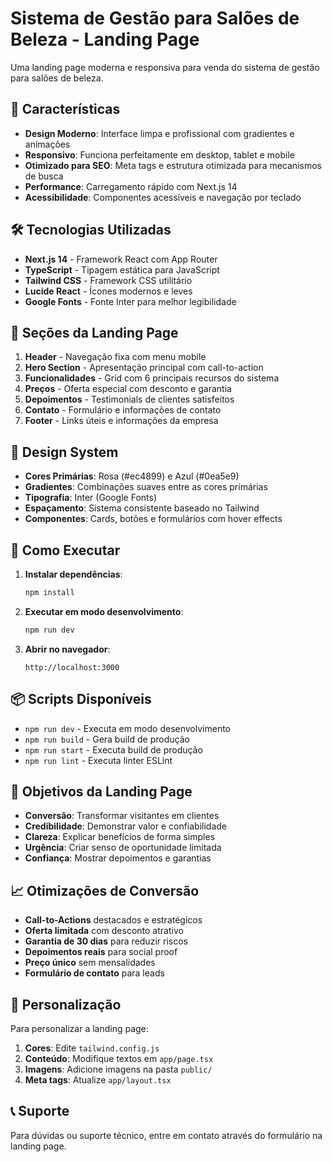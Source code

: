 # Sistema de Gestão para Salões de Beleza - Landing Page

Uma landing page moderna e responsiva para venda do sistema de gestão para salões de beleza.

## 🚀 Características

- **Design Moderno**: Interface limpa e profissional com gradientes e animações
- **Responsivo**: Funciona perfeitamente em desktop, tablet e mobile
- **Otimizado para SEO**: Meta tags e estrutura otimizada para mecanismos de busca
- **Performance**: Carregamento rápido com Next.js 14
- **Acessibilidade**: Componentes acessíveis e navegação por teclado

## 🛠️ Tecnologias Utilizadas

- **Next.js 14** - Framework React com App Router
- **TypeScript** - Tipagem estática para JavaScript
- **Tailwind CSS** - Framework CSS utilitário
- **Lucide React** - Ícones modernos e leves
- **Google Fonts** - Fonte Inter para melhor legibilidade

## 📱 Seções da Landing Page

1. **Header** - Navegação fixa com menu mobile
2. **Hero Section** - Apresentação principal com call-to-action
3. **Funcionalidades** - Grid com 6 principais recursos do sistema
4. **Preços** - Oferta especial com desconto e garantia
5. **Depoimentos** - Testimonials de clientes satisfeitos
6. **Contato** - Formulário e informações de contato
7. **Footer** - Links úteis e informações da empresa

## 🎨 Design System

- **Cores Primárias**: Rosa (#ec4899) e Azul (#0ea5e9)
- **Gradientes**: Combinações suaves entre as cores primárias
- **Tipografia**: Inter (Google Fonts)
- **Espaçamento**: Sistema consistente baseado no Tailwind
- **Componentes**: Cards, botões e formulários com hover effects

## 🚀 Como Executar

1. **Instalar dependências**:

   ```bash
   npm install
   ```

2. **Executar em modo desenvolvimento**:

   ```bash
   npm run dev
   ```

3. **Abrir no navegador**:
   ```
   http://localhost:3000
   ```

## 📦 Scripts Disponíveis

- `npm run dev` - Executa em modo desenvolvimento
- `npm run build` - Gera build de produção
- `npm run start` - Executa build de produção
- `npm run lint` - Executa linter ESLint

## 🎯 Objetivos da Landing Page

- **Conversão**: Transformar visitantes em clientes
- **Credibilidade**: Demonstrar valor e confiabilidade
- **Clareza**: Explicar benefícios de forma simples
- **Urgência**: Criar senso de oportunidade limitada
- **Confiança**: Mostrar depoimentos e garantias

## 📈 Otimizações de Conversão

- **Call-to-Actions** destacados e estratégicos
- **Oferta limitada** com desconto atrativo
- **Garantia de 30 dias** para reduzir riscos
- **Depoimentos reais** para social proof
- **Preço único** sem mensalidades
- **Formulário de contato** para leads

## 🔧 Personalização

Para personalizar a landing page:

1. **Cores**: Edite `tailwind.config.js`
2. **Conteúdo**: Modifique textos em `app/page.tsx`
3. **Imagens**: Adicione imagens na pasta `public/`
4. **Meta tags**: Atualize `app/layout.tsx`

## 📞 Suporte

Para dúvidas ou suporte técnico, entre em contato através do formulário na landing page.
